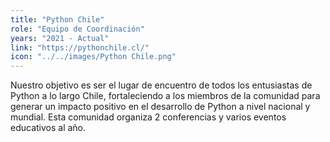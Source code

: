 ```yaml
---
title: "Python Chile"
role: "Equipo de Coordinación"
years: "2021 - Actual"
link: "https://pythonchile.cl/"
icon: "../../images/Python Chile.png"
---
```


Nuestro objetivo es ser el lugar de encuentro de todos los entusiastas de Python
a lo largo Chile, fortaleciendo a los miembros de la comunidad para generar un
impacto positivo en el desarrollo de Python a nivel nacional y mundial. Esta
comunidad organiza 2 conferencias y varios eventos educativos al año.
